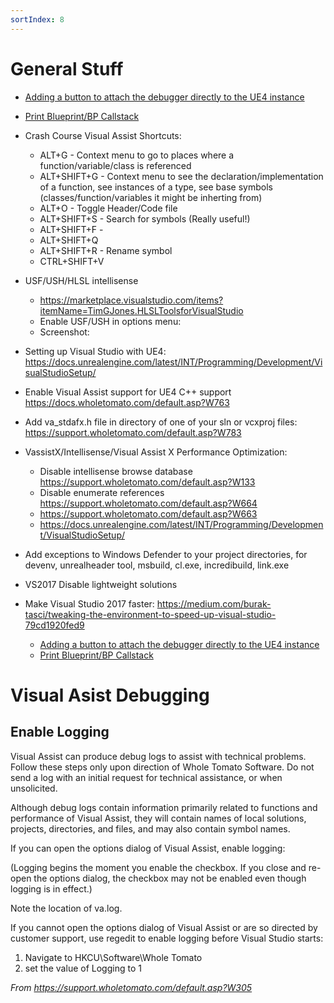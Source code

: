 ```yaml
---
sortIndex: 8
---
```


# General Stuff

- [Adding a button to attach the debugger directly to the UE4 instance](/ue4guide/vs-autoattach-to-ue4-button)
- [Print Blueprint/BP Callstack](/print-blueprint-callstack)
- Crash Course Visual Assist Shortcuts:

  - ALT+G - Context menu to go to places where a function/variable/class is referenced
  - ALT+SHIFT+G - Context menu to see the declaration/implementation of a function, see instances of a type, see base symbols (classes/function/variables it might be inherting from)
  - ALT+O - Toggle Header/Code file
  - ALT+SHIFT+S - Search for symbols (Really useful!)
  - ALT+SHIFT+F -
  - ALT+SHIFT+Q
  - ALT+SHIFT+R - Rename symbol
  - CTRL+SHIFT+V

- USF/USH/HLSL intellisense
  - <https://marketplace.visualstudio.com/items?itemName=TimGJones.HLSLToolsforVisualStudio>
  - Enable USF/USH in options menu:
  - Screenshot: [](/assets/media/image1.jpg)
- Setting up Visual Studio with UE4: <https://docs.unrealengine.com/latest/INT/Programming/Development/VisualStudioSetup/>
- Enable Visual Assist support for UE4 C++ support <https://docs.wholetomato.com/default.asp?W763>
- Add va_stdafx.h file in directory of one of your sln or vcxproj files: <https://support.wholetomato.com/default.asp?W783>
- VassistX/Intellisense/Visual Assist X Performance Optimization:
  - Disable intellisense browse database <https://support.wholetomato.com/default.asp?W133>
  - Disable enumerate references <https://support.wholetomato.com/default.asp?W664>
  - <https://support.wholetomato.com/default.asp?W663>
  - <https://docs.unrealengine.com/latest/INT/Programming/Development/VisualStudioSetup/>
- Add exceptions to Windows Defender to your project directories, for devenv, unrealheader tool, msbuild, cl.exe, incredibuild, link.exe
- VS2017 Disable lightweight solutions
- Make Visual Studio 2017 faster: <https://medium.com/burak-tasci/tweaking-the-environment-to-speed-up-visual-studio-79cd1920fed9>
  - [Adding a button to attach the debugger directly to the UE4 instance](/ue4guide/vs-autoattach-to-ue4-button)
  - [Print Blueprint/BP Callstack](/print-blueprint-callstack)

# Visual Asist Debugging

## **Enable Logging**

Visual Assist can produce debug logs to assist with technical problems. Follow these steps only upon direction of Whole Tomato Software. Do not send a log with an initial request for technical assistance, or when unsolicited.

Although debug logs contain information primarily related to functions and performance of Visual Assist, they will contain names of local solutions, projects, directories, and files, and may also contain symbol names.

If you can open the options dialog of Visual Assist, enable logging:

[](/assets/media/image1.png)

(Logging begins the moment you enable the checkbox. If you close and re-open the options dialog, the checkbox may not be enabled even though logging is in effect.)

Note the location of va.log.

[](assets/media/image2.png)

If you cannot open the options dialog of Visual Assist or are so directed by customer support, use regedit to enable logging before Visual Studio starts:

1. Navigate to HKCU\\Software\\Whole Tomato
1. set the value of Logging to 1

_From <https://support.wholetomato.com/default.asp?W305>_
